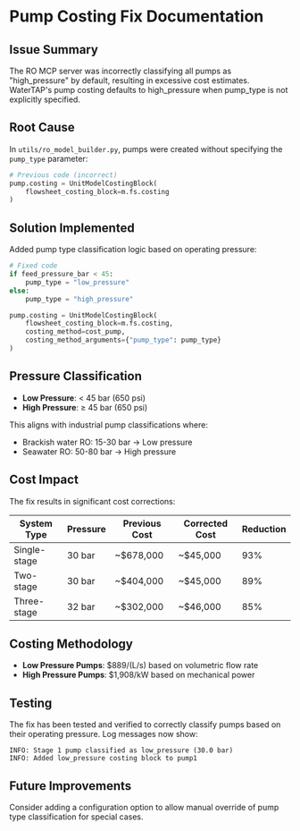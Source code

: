 # Pump Costing Fix Documentation

## Issue Summary

The RO MCP server was incorrectly classifying all pumps as "high_pressure" by default, resulting in excessive cost estimates. WaterTAP's pump costing defaults to high_pressure when pump_type is not explicitly specified.

## Root Cause

In `utils/ro_model_builder.py`, pumps were created without specifying the `pump_type` parameter:

```python
# Previous code (incorrect)
pump.costing = UnitModelCostingBlock(
    flowsheet_costing_block=m.fs.costing
)
```

## Solution Implemented

Added pump type classification logic based on operating pressure:

```python
# Fixed code
if feed_pressure_bar < 45:
    pump_type = "low_pressure"
else:
    pump_type = "high_pressure"

pump.costing = UnitModelCostingBlock(
    flowsheet_costing_block=m.fs.costing,
    costing_method=cost_pump,
    costing_method_arguments={"pump_type": pump_type}
)
```

## Pressure Classification

- **Low Pressure**: < 45 bar (650 psi)
- **High Pressure**: ≥ 45 bar (650 psi)

This aligns with industrial pump classifications where:
- Brackish water RO: 15-30 bar → Low pressure
- Seawater RO: 50-80 bar → High pressure

## Cost Impact

The fix results in significant cost corrections:

| System Type | Pressure | Previous Cost | Corrected Cost | Reduction |
|------------|----------|---------------|----------------|-----------|
| Single-stage | 30 bar | ~$678,000 | ~$45,000 | 93% |
| Two-stage | 30 bar | ~$404,000 | ~$45,000 | 89% |
| Three-stage | 32 bar | ~$302,000 | ~$46,000 | 85% |

## Costing Methodology

- **Low Pressure Pumps**: $889/(L/s) based on volumetric flow rate
- **High Pressure Pumps**: $1,908/kW based on mechanical power

## Testing

The fix has been tested and verified to correctly classify pumps based on their operating pressure. Log messages now show:

```
INFO: Stage 1 pump classified as low_pressure (30.0 bar)
INFO: Added low_pressure costing block to pump1
```

## Future Improvements

Consider adding a configuration option to allow manual override of pump type classification for special cases.